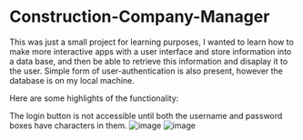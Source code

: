 # Construction-Company-Manager
This was just a small project for learning purposes, I wanted to learn how to make more interactive apps with a user interface and store information into a data base, and then be able to retrieve this information and disaplay it to the user.
Simple form of user-authentication is also present, however the database is on my local machine.

Here are some highlights of the functionality:

The login button is not accessible until both the username and password boxes have characters in them.
![image](https://github.com/Joe-L-Kaz/Construction-Company-Manager/assets/109974112/083674f7-5dde-421b-a2c2-b5bff890feec) ![image](https://github.com/Joe-L-Kaz/Construction-Company-Manager/assets/109974112/531dbe8e-bdff-478d-908f-7bf6e4178d0b)

